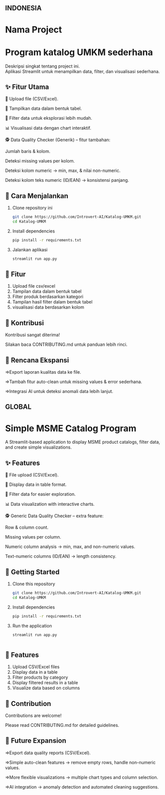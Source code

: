 ##      INDONESIA      ##
# Nama Project
# Program katalog UMKM sederhana

Deskripsi singkat tentang project ini.  
Aplikasi Streamlit untuk menampilkan data, filter, dan visualisasi sederhana.

## ✨ Fitur Utama

📂 Upload file (CSV/Excel).

📑 Tampilkan data dalam bentuk tabel.

🔎 Filter data untuk eksplorasi lebih mudah.

📊 Visualisasi data dengan chart interaktif.

🕵️ Data Quality Checker (Generik) – fitur tambahan:

 Jumlah baris & kolom.

 Deteksi missing values per kolom.

 Deteksi kolom numeric → min, max, & nilai non-numeric.

 Deteksi kolom teks numeric (ID/EAN) → konsistensi panjang.

## 🚀 Cara Menjalankan

1. Clone repository ini
   ```bash
   git clone https://github.com/Introvert-AI/Katalog-UMKM.git
   cd Katalog-UMKM
2. Install dependencies
    ```bash
    pip install -r requirements.txt
3. Jalankan aplikasi
    ```bash
    streamlit run app.py

## 📌 Fitur

1. Upload file csv/excel
2. Tampilan data dalam bentuk tabel
3. Filter produk berdasarkan kategori
4. Tampilan hasil filter dalam bentuk tabel
5. visualisasi data berdasarkan kolom

## 🤝 Kontribusi

Kontribusi sangat diterima!

Silakan baca CONTRIBUTING.md
 untuk panduan lebih rinci.

## 🔮 Rencana Ekspansi

=>Export laporan kualitas data ke file.

=>Tambah fitur auto-clean untuk missing values & error sederhana.

=>Integrasi AI untuk deteksi anomali data lebih lanjut.

##      GLOBAL      ##
# Simple MSME Catalog Program

A Streamlit-based application to display MSME product catalogs, filter data, and create simple visualizations.

## ✨ Features

📂 File upload (CSV/Excel).

📑 Display data in table format.

🔎 Filter data for easier exploration.

📊 Data visualization with interactive charts.

🕵️ Generic Data Quality Checker – extra feature:

Row & column count.

Missing values per column.

Numeric column analysis → min, max, and non-numeric values.

Text-numeric columns (ID/EAN) → length consistency.

## 🚀 Getting Started

1. Clone this repository
   ```bash
   git clone https://github.com/Introvert-AI/Katalog-UMKM.git
   cd Katalog-UMKM
2. Install dependencies
   ```bash
   pip install -r requirements.txt
3. Run the application
   ```bash
   streamlit run app.py
 
## 📌 Features
1. Upload CSV/Excel files
2. Display data in a table
3. Filter products by category
4. Display filtered results in a table
5. Visualize data based on columns

## 🤝 Contribution

Contributions are welcome!

Please read CONTRIBUTING.md
 for detailed guidelines.

## 🔮 Future Expansion

=>Export data quality reports (CSV/Excel).

=>Simple auto-clean features → remove empty rows, handle non-numeric values.

=>More flexible visualizations → multiple chart types and column selection.

=>AI integration → anomaly detection and automated cleaning suggestions.